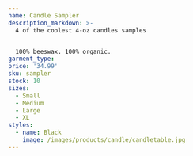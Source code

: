 ```yaml
---
name: Candle Sampler
description_markdown: >-
  4 of the coolest 4-oz candles samples


  100% beeswax. 100% organic.
garment_type:
price: '34.99'
sku: sampler
stock: 10
sizes:
  - Small
  - Medium
  - Large
  - XL
styles:
  - name: Black
    image: /images/products/candle/candletable.jpg
---
```

